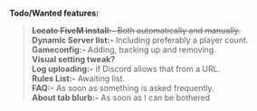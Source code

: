 **Todo/Wanted features:**  
> ~~**Locate FiveM install:-** Both automatically and manually.~~  
> **Dynamic Server list:-** Including preferably a player count.  
> **Gameconfig:-** Adding, backing up and removing.  
> **Visual setting tweak?**  
> **Log uploading:-** if Discord allows that from a URL.  
> **Rules List:-** Awaiting list.  
> **FAQ:-** As soon as something is asked frequently.  
> **About tab blurb:-** As soon as I can be bothered  
